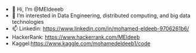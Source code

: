 - 👋 Hi, I’m @MEldeeeb
- 👀 I’m interested in Data Engineering, distributed computing, and big data technologies 
- 📫 Linkedin: https://www.linkedin.com/in/mohamed-eldeeb-9706261b6/
- HackerRank: https://www.hackerrank.com/MEldeeb
- Kaggel:https://www.kaggle.com/mohamedeldeeb1/code

<!---
MEldeeeb/MEldeeeb is a ✨ special ✨ repository because its `README.md` (this file) appears on your GitHub profile.
You can click the Preview link to take a look at your changes.
--->
